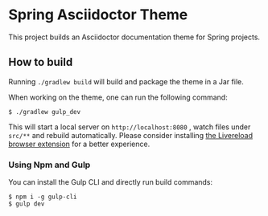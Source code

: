 # Spring Asciidoctor Theme

This project builds an Asciidoctor documentation theme for Spring projects.

## How to build

Running `./gradlew build` will build and package the theme in a Jar file.

When working on the theme, one can run the following command:

```
$ ./gradlew gulp_dev
```

This will start a local server on `http://localhost:8080`
, watch files under `src/**` and rebuild automatically.
Please consider installing [the Livereload browser 
extension](http://livereload.com/) for a better experience.


### Using Npm and Gulp

You can install the Gulp CLI and directly run build commands:

```
$ npm i -g gulp-cli
$ gulp dev
```